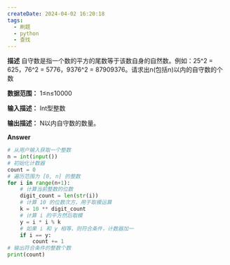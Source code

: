 ```yaml
---
createDate: 2024-04-02 16:20:18
tags:
  - 刷题
  - python
  - 查找
---
```

**描述**
自守数是指一个数的平方的尾数等于该数自身的自然数。例如：25^2 = 625，76^2 = 5776，9376^2 = 87909376。请求出n(包括n)以内的自守数的个数

**数据范围：**  1≤n≤10000

**输入描述：**
Int型整数

**输出描述：**
N以内自守数的数量。

**Answer**
```python
# 从用户输入获取一个整数
n = int(input())
# 初始化计数器
count = 0
# 遍历范围为 [0, n] 的整数
for i in range(n+1):
    # 计算当前整数的位数
    digit_count = len(str(i))
    # 计算 10 的位数次方，用于取模运算
    k = 10 ** digit_count
    # 计算 i 的平方然后取模
    y = i * i % k
    # 如果 i 和 y 相等，则符合条件，计数器加一
    if i == y:
        count += 1
# 输出符合条件的整数个数
print(count)
```
